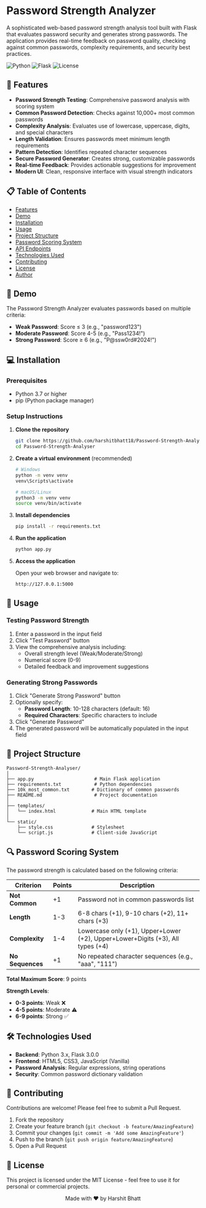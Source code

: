 # Password Strength Analyzer

A sophisticated web-based password strength analysis tool built with Flask that evaluates password security and generates strong passwords. The application provides real-time feedback on password quality, checking against common passwords, complexity requirements, and security best practices.

![Python](https://img.shields.io/badge/Python-3.7+-blue.svg)
![Flask](https://img.shields.io/badge/Flask-3.0.0-green.svg)
![License](https://img.shields.io/badge/License-MIT-yellow.svg)

## 🌟 Features

- **Password Strength Testing**: Comprehensive password analysis with scoring system
- **Common Password Detection**: Checks against 10,000+ most common passwords
- **Complexity Analysis**: Evaluates use of lowercase, uppercase, digits, and special characters
- **Length Validation**: Ensures passwords meet minimum length requirements
- **Pattern Detection**: Identifies repeated character sequences
- **Secure Password Generator**: Creates strong, customizable passwords
- **Real-time Feedback**: Provides actionable suggestions for improvement
- **Modern UI**: Clean, responsive interface with visual strength indicators

## 📋 Table of Contents

- [Features](#-features)
- [Demo](#-demo)
- [Installation](#-installation)
- [Usage](#-usage)
- [Project Structure](#-project-structure)
- [Password Scoring System](#-password-scoring-system)
- [API Endpoints](#-api-endpoints)
- [Technologies Used](#-technologies-used)
- [Contributing](#-contributing)
- [License](#-license)
- [Author](#-author)

## 🚀 Demo

The Password Strength Analyzer evaluates passwords based on multiple criteria:

- **Weak Password**: Score ≤ 3 (e.g., "password123")
- **Moderate Password**: Score 4-5 (e.g., "Pass1234!")
- **Strong Password**: Score ≥ 6 (e.g., "P@ssw0rd#2024!")

## 💻 Installation

### Prerequisites

- Python 3.7 or higher
- pip (Python package manager)

### Setup Instructions

1. **Clone the repository**
   ```bash
   git clone https://github.com/harshitbhatt18/Password-Strength-Analyser.git
   cd Password-Strength-Analyser
   ```

2. **Create a virtual environment** (recommended)
   ```bash
   # Windows
   python -m venv venv
   venv\Scripts\activate

   # macOS/Linux
   python3 -m venv venv
   source venv/bin/activate
   ```

3. **Install dependencies**
   ```bash
   pip install -r requirements.txt
   ```

4. **Run the application**
   ```bash
   python app.py
   ```

5. **Access the application**
   
   Open your web browser and navigate to:
   ```
   http://127.0.0.1:5000
   ```

## 📖 Usage

### Testing Password Strength

1. Enter a password in the input field
2. Click "Test Password" button
3. View the comprehensive analysis including:
   - Overall strength level (Weak/Moderate/Strong)
   - Numerical score (0-9)
   - Detailed feedback and improvement suggestions

### Generating Strong Passwords

1. Click "Generate Strong Password" button
2. Optionally specify:
   - **Password Length**: 10-128 characters (default: 16)
   - **Required Characters**: Specific characters to include
3. Click "Generate Password"
4. The generated password will be automatically populated in the input field

## 📁 Project Structure

```
Password-Strength-Analyser/
│
├── app.py                      # Main Flask application
├── requirements.txt            # Python dependencies
├── 10k_most_common.txt        # Dictionary of common passwords
├── README.md                   # Project documentation
│
├── templates/
│   └── index.html             # Main HTML template
│
└── static/
    ├── style.css              # Stylesheet
    └── script.js              # Client-side JavaScript
```

## 🔍 Password Scoring System

The password strength is calculated based on the following criteria:

| Criterion | Points | Description |
|-----------|--------|-------------|
| **Not Common** | +1 | Password not in common passwords list |
| **Length** | 1-3 | 6-8 chars (+1), 9-10 chars (+2), 11+ chars (+3) |
| **Complexity** | 1-4 | Lowercase only (+1), Upper+Lower (+2), Upper+Lower+Digits (+3), All types (+4) |
| **No Sequences** | +1 | No repeated character sequences (e.g., "aaa", "111") |

**Total Maximum Score**: 9 points

**Strength Levels**:
- **0-3 points**: Weak ❌
- **4-5 points**: Moderate ⚠️
- **6-9 points**: Strong ✅

## 🛠️ Technologies Used

- **Backend**: Python 3.x, Flask 3.0.0
- **Frontend**: HTML5, CSS3, JavaScript (Vanilla)
- **Password Analysis**: Regular expressions, string operations
- **Security**: Common password dictionary validation

## 🤝 Contributing

Contributions are welcome! Please feel free to submit a Pull Request.

1. Fork the repository
2. Create your feature branch (`git checkout -b feature/AmazingFeature`)
3. Commit your changes (`git commit -m 'Add some AmazingFeature'`)
4. Push to the branch (`git push origin feature/AmazingFeature`)
5. Open a Pull Request

## 📝 License

This project is licensed under the MIT License - feel free to use it for personal or commercial projects.

<div align="center">
Made with ❤️ by Harshit Bhatt
</div>

